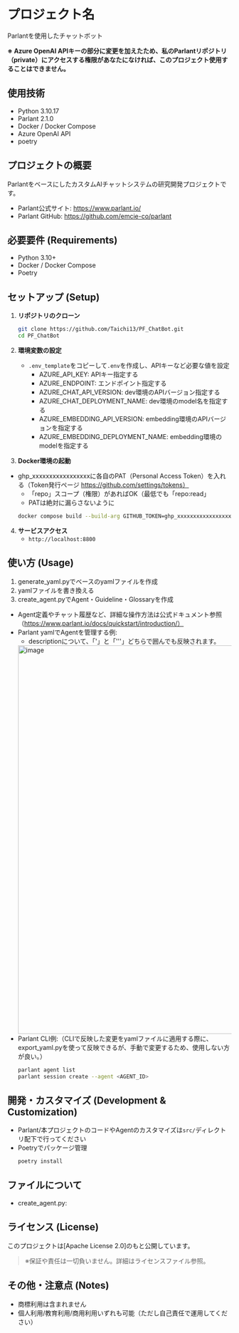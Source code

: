 # プロジェクト名
Parlantを使用したチャットボット

**※ Azure OpenAI APIキーの部分に変更を加えたため、私のParlantリポジトリ（private）にアクセスする権限があなたになければ、このプロジェクト使用することはできません。**

## 使用技術
- Python 3.10.17
- Parlant 2.1.0
- Docker / Docker Compose
- Azure OpenAI API
- poetry

## プロジェクトの概要
ParlantをベースにしたカスタムAIチャットシステムの研究開発プロジェクトです。
- Parlant公式サイト: https://www.parlant.io/
- Parlant GitHub: https://github.com/emcie-co/parlant


## 必要要件 (Requirements)

- Python 3.10+
- Docker / Docker Compose
- Poetry

## セットアップ (Setup)

1. **リポジトリのクローン**
    ```bash
    git clone https://github.com/Taichi13/PF_ChatBot.git
    cd PF_ChatBot
    ```

2. **環境変数の設定**
    - `.env_template`をコピーして`.env`を作成し、APIキーなど必要な値を設定
        - AZURE_API_KEY: APIキー指定する
        - AZURE_ENDPOINT: エンドポイント指定する
        - AZURE_CHAT_API_VERSION: dev環境のAPIバージョン指定する
        - AZURE_CHAT_DEPLOYMENT_NAME: dev環境のmodel名を指定する
        - AZURE_EMBEDDING_API_VERSION: embedding環境のAPIバージョンを指定する
        - AZURE_EMBEDDING_DEPLOYMENT_NAME: embedding環境のmodelを指定する


3. **Docker環境の起動**
- ghp_xxxxxxxxxxxxxxxxxに各自のPAT（Personal Access Token）を入れる（Token発行ページ https://github.com/settings/tokens）
    - 「repo」スコープ（権限）があればOK（最低でも「repo:read」
    - PATは絶対に漏らさないように
    ```bash
    docker compose build --build-arg GITHUB_TOKEN=ghp_xxxxxxxxxxxxxxxxx
    ```

4. **サービスアクセス**
    - `http://localhost:8800`

## 使い方 (Usage)
1. generate_yaml.pyでベースのyamlファイルを作成
2. yamlファイルを書き換える
3. create_agent.pyでAgent・Guideline・Glossaryを作成

- Agent定義やチャット履歴など、詳細な操作方法は公式ドキュメント参照（https://www.parlant.io/docs/quickstart/introduction/）
- Parlant yamlでAgentを管理する例:
    - descriptionについて、「'」と「'''」どちらで囲んでも反映されます。     
  <img width="872" alt="image" src="https://github.com/user-attachments/assets/a5fd8c19-7a9f-4ec7-bcb4-7f581f7243eb" />
- Parlant CLI例:（CLIで反映した変更をyamlファイルに適用する際に、export_yaml.pyを使って反映できるが、手動で変更するため、使用しない方が良い。）
    ```bash
    parlant agent list
    parlant session create --agent <AGENT_ID>
    ```

## 開発・カスタマイズ (Development & Customization)

- Parlant/本プロジェクトのコードやAgentのカスタマイズは`src/`ディレクトリ配下で行ってください
- Poetryでパッケージ管理
    ```bash
    poetry install
    ```
## ファイルについて
- create_agent.py:

## ライセンス (License)

このプロジェクトは[Apache License 2.0]のもと公開しています。

> ※保証や責任は一切負いません。詳細はライセンスファイル参照。

## その他・注意点 (Notes)

- 商標利用は含まれません
- 個人利用/教育利用/商用利用いずれも可能（ただし自己責任で運用してください）

